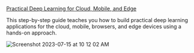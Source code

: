[Practical Deep Learning for Cloud, Mobile, and Edge](https://www.oreilly.com/library/view/practical-deep-learning/9781492034858/)

This step-by-step guide teaches you how to build practical deep learning applications for the cloud, mobile, browsers, and edge devices using a hands-on approach.

![Screenshot 2023-07-15 at 10 12 02 AM](https://github.com/AnchorageBot/TensorFlowProjects/assets/47305410/e48cbe4d-db1a-4ddf-b63b-c3ddba498dff)

